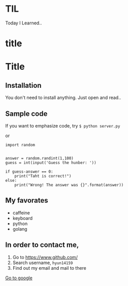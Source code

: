 # TIL
Today I Learned..

<h1>title</h1>

# Title

## Installation

You don't need to install anything.
Just open and read..

## Sample code

If you want to emphasize code, try `$ python server.py`

or

```
import random


answer = random.randint(1,100)
guess = int(input('Guess the hunber: '))

if guess-answer == 0:
	print("Taht is correct!")
else:
	print("Wrong! The answer was {}".format(answer))
```

## My favorates

- caffeine
- keyboard
- python
- golang

## In order to contact me,

1. Go to https://www.github.com/
2. Search  username, `hyun14159`
3. Find out my email and mail to there

[Go to google](https:www.google.com/)


